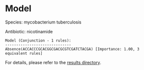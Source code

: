 
# Model

Species: mycobacterium tuberculosis

Antibiotic: nicotinamide

```
Model (Conjunction - 1 rules):
------------------------------
Absence(ACCACCCGCACGGCGACGCGTCGATCTACGA) [Importance: 1.00, 3 equivalent rules]

```

For details, please refer to the [results directory](../../../../../results/scm_b/mycobacterium+tuberculosis/nicotinamide/repeat_9/).


